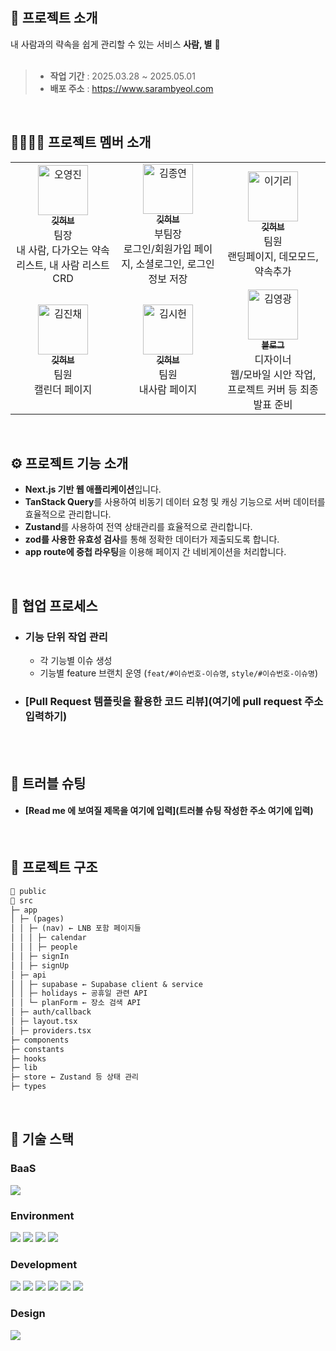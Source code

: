 <div align="center">
  <img alt="" src="" />
</div>

<br>
<br>

## 💬 프로젝트 소개

내 사람과의 략속을 쉽게 관리할 수 있는 서비스 **사람, 별** 💫
<br><br>

> - **작업 기간** : 2025.03.28 ~ 2025.05.01
> - **배포 주소** : https://www.sarambyeol.com

<br />

## 👩‍👩‍👧‍👧 프로젝트 멤버 소개

<table>
  <tbody>
    <tr>
      <td align="center" width="300px">
        <a href="https://github.com/DnJ0408">
          <img src="https://ca.slack-edge.com/T06B9PCLY1E-U080Q1L9Q69-6bea41410ffd-512" width="80" alt="오영진" />
          <br />
          <sub><b>깃허브</b></sub>
        </a>
        <br />
        팀장<br>내 사람, 다가오는 약속 리스트, 내 사람 리스트 CRD
      </td>
      <td align="center" width="300px">
        <a href="https://github.com/kjjyyy01">
          <img src="https://ca.slack-edge.com/T06B9PCLY1E-U084YMA16P9-07a25799571b-512" width="80" alt="김종연" />
          <br />
          <sub><b>깃허브</b></sub>
        </a>
        <br />
        부팀장<br>로그인/회원가입 페이지, 소셜로그인, 로그인 정보 저장
      </td>
      <td align="center" width="300px">
        <a href="https://github.com/mangomaneya">
          <img src="https://ca.slack-edge.com/T06B9PCLY1E-U084NE9HLLC-3771ec60431f-512" width="80" alt="이기리" />
          <br />
          <sub><b>깃허브</b></sub>
        </a>
        <br />
        팀원<br>랜딩페이지, 데모모드, 약속추가
      </td>
    </tr>
    <tr>
      <td align="center">
        <a href="https://github.com/JinchaeKim">
          <img src="https://ca.slack-edge.com/T06B9PCLY1E-U082P06LDK8-a4d17ea170d8-512" width="80" alt="김진채" />
          <br />
          <sub><b>깃허브</b></sub>
        </a>
        <br />
        팀원<br>캘린더 페이지
      </td>
      <td align="center">
        <a href="https://github.com/shoney02">
          <img src="https://ca.slack-edge.com/T06B9PCLY1E-U0826AQQD8D-21212b12fa34-512" width="80" alt="김시헌" />
          <br />
          <sub><b>깃허브</b></sub>
        </a>
        <br />
        팀원<br>내사람 페이지
      </td>
      <td align="center">
        <a href="https://archlory.tistory.com">
          <img src="https://ca.slack-edge.com/T06B9PCLY1E-U07LU0Z5GHM-5e06801a8585-512" width="80" alt="김영광" />
          <br />
          <sub><b>블로그</b></sub>
        </a>
        <br />
        디자이너<br>웹/모바일 시안 작업, 프로젝트 커버 등 최종발표 준비
      </td>
    </tr>
  </tbody>
</table>

<br />

## ⚙ 프로젝트 기능 소개

- **Next.js 기반 웹 애플리케이션**입니다.
- **TanStack Query**를 사용하여 비동기 데이터 요청 및 캐싱 기능으로 서버 데이터를 효율적으로 관리합니다.
- **Zustand**를 사용하여 전역 상태관리를 효율적으로 관리합니다.
- **zod를 사용한 유효성 검사**를 통해 정확한 데이터가 제출되도록 합니다.
- **app route에 중첩 라우팅**을 이용해 페이지 간 네비게이션을 처리합니다.

<br>

## 🔗 협업 프로세스

- ### 기능 단위 작업 관리
  - 각 기능별 이슈 생성
  - 기능별 feature 브랜치 운영 (`feat/#이슈번호-이슈명`, `style/#이슈번호-이슈명`)
- ### [Pull Request 템플릿을 활용한 코드 리뷰](여기에 pull request 주소 입력하기)

<br><br>

## 🚀 트러블 슈팅

- #### [Read me 에 보여질 제목을 여기에 입력](트러블 슈팅 작성한 주소 여기에 입력)

<br />

## 📁 프로젝트 구조

```markdown
📁 public
📁 src
├─ app
│ ├─ (pages)
│ │ ├─ (nav) ← LNB 포함 페이지들
│ │ │ ├─ calendar
│ │ │ ├─ people
│ │ ├─ signIn
│ │ ├─ signUp
│ ├─ api
│ │ ├─ supabase ← Supabase client & service
│ │ ├─ holidays ← 공휴일 관련 API
│ │ └─ planForm ← 장소 검색 API
│ ├─ auth/callback
│ ├─ layout.tsx
│ ├─ providers.tsx
├─ components
├─ constants
├─ hooks
├─ lib
├─ store ← Zustand 등 상태 관리
├─ types
```

<br />

## 🧶 기술 스택

<div align="left">

### BaaS

<img src="https://img.shields.io/badge/Supabase-3ECF8E?style=for-the-badge&logo=supabase&logoColor=white" />

### Environment

<img src="https://img.shields.io/badge/Visual_Studio_Code-007ACC?style=for-the-badge&logo=https://upload.wikimedia.org/wikipedia/commons/a/a7/Visual_Studio_Code_1.35_icon.svg&logoColor=white" />
<img src="https://img.shields.io/badge/Git-F05032?style=for-the-badge&logo=git&logoColor=white" />
<img src="https://img.shields.io/badge/GitHub-181717?style=for-the-badge&logo=github&logoColor=white" />
<img src="https://img.shields.io/badge/Slack-4A154B?style=for-the-badge&logo=slack&logoColor=white" />
<br>

### Development

<img src="https://img.shields.io/badge/Next-black?style=for-the-badge&logo=next.js&logoColor=white">
<img src="https://img.shields.io/badge/React-61DAFB?style=for-the-badge&logo=React&logoColor=black"/>
<img src="https://img.shields.io/badge/JavaScript-F7DF1E?style=for-the-badge&logo=JavaScript&logoColor=white"/>
<img src="https://img.shields.io/badge/Tanstackquery-FF4154?style=for-the-badge&logo=reactquery&logoColor=white">
<img src="https://img.shields.io/badge/Zustand-82612C?style=for-the-badge&logo=&logoColor=white">      
<img src="https://img.shields.io/badge/Tailwind CSS-06B6D4?style=for-the-badge&amp;logo=Tailwind CSS&amp;logoColor=white">

### Design

<img src="https://img.shields.io/badge/figma-%23F24E1E.svg?style=for-the-badge&logo=figma&logoColor=white" />

</div>
